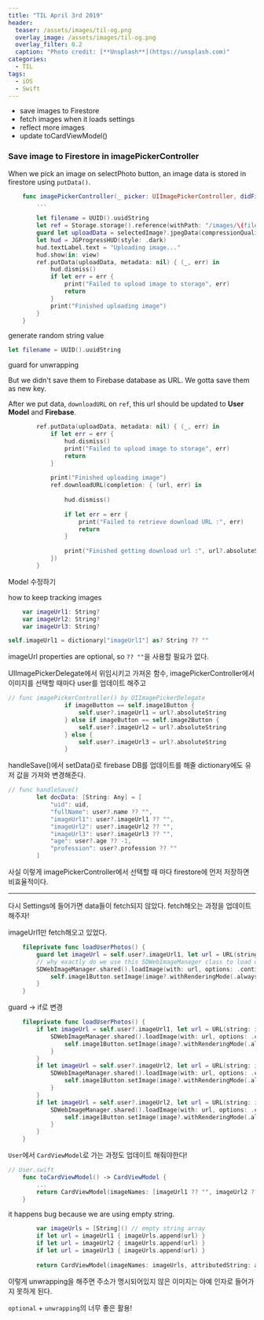 ```yaml
---
title: "TIL April 3rd 2019"
header:
  teaser: /assets/images/til-og.png
  overlay_image: /assets/images/til-og.png
  overlay_filter: 0.2
  caption: "Photo credit: [**Unsplash**](https://unsplash.com)"
categories:
  - TIL
tags:
  - iOS
  - Swift
---
```




- save images to Firestore
- fetch images when it loads settings
- reflect more images
- update toCardViewModel()



### Save image to Firestore in imagePickerController

When we pick an image on selectPhoto button, an image data is stored in firestore using `putData()`.

```swift
    func imagePickerController(_ picker: UIImagePickerController, didFinishPickingMediaWithInfo info: [UIImagePickerController.InfoKey : Any]) {
        ...
        
        let filename = UUID().uuidString
        let ref = Storage.storage().reference(withPath: "/images/\(filename)")
        guard let uploadData = selectedImage?.jpegData(compressionQuality: 0.75) else { return }
        let hud = JGProgressHUD(style: .dark)
        hud.textLabel.text = "Uploading image..."
        hud.show(in: view)
        ref.putData(uploadData, metadata: nil) { (_, err) in
            hud.dismiss()
            if let err = err {
                print("Failed to upload image to storage", err)
                return
            }
            print("Finished uploading image")
        }
    }
```



generate random string value

```swift
let filename = UUID().uuidString
```

guard for unwrapping



But we didn't save them to Firebase database as URL. We gotta save them as new key.

After we put data, `downloadURL` on `ref`, this url should be updated to **User Model** and **Firebase**.

```swift
        ref.putData(uploadData, metadata: nil) { (_, err) in
            if let err = err {
                hud.dismiss()
                print("Failed to upload image to storage", err)
                return
            }
            
            print("Finished uploading image")
            ref.downloadURL(completion: { (url, err) in
                
                hud.dismiss()
                
                if let err = err {
                    print("Failed to retrieve download URL :", err)
                    return
                }
                
                print("Finished getting download url :", url?.absoluteString ?? "")
            })
        }
```



Model 수정하기

how to keep tracking images

````swift
    var imageUrl1: String?
    var imageUrl2: String?
    var imageUrl3: String?
````



```swift
self.imageUrl1 = dictionary["imageUrl1"] as? String ?? ""
```

imageUrl properties are optional, so `?? ""`을 사용할 필요가 없다.



UIImagePickerDelegate에서 위임시키고 가져온 함수, imagePickerController에서 이미지를 선택할 때마다 user를 업데이트 해주고

```swift
// func imagePickerController() by UIImagePickerDelegate
                if imageButton == self.image1Button {
                    self.user?.imageUrl1 = url?.absoluteString
                } else if imageButton == self.image2Button {
                    self.user?.imageUrl2 = url?.absoluteString
                } else {
                    self.user?.imageUrl3 = url?.absoluteString
                }
```



handleSave()에서 setData()로 firebase DB를 업데이트를 해줄 dictionary에도 유저 값을 가져와 변경해준다.

```swift
// func handleSave()
        let docData: [String: Any] = [
            "uid": uid,
            "fullName": user?.name ?? "",
            "imageUrl1": user?.imageUrl1 ?? "",
            "imageUrl2": user?.imageUrl2 ?? "",
            "imageUrl3": user?.imageUrl3 ?? "",
            "age": user?.age ?? -1,
            "profession": user?.profession ?? ""
        ]
```



사실 이렇게 imagePickerController에서 선택할 때 마다 firestore에 먼저 저장하면 비효율적이다.

---



다시 Settings에 들어가면 data들이 fetch되지 않았다. fetch해오는 과정을 업데이트 해주자!

imageUrl1만 fetch해오고 있었다.

```swift
    fileprivate func loadUserPhotos() {
        guard let imageUrl = self.user?.imageUrl1, let url = URL(string: imageUrl) else { return }
        // why exactly do we use this SDWebImageManager class to load our images?
        SDWebImageManager.shared().loadImage(with: url, options: .continueInBackground, progress: nil) { (image, _, _, _, _, _) in
            self.image1Button.setImage(image?.withRenderingMode(.alwaysOriginal), for: .normal)
        }
    }
```



guard -> if로 변경

```swift
    fileprivate func loadUserPhotos() {
        if let imageUrl = self.user?.imageUrl1, let url = URL(string: imageUrl) {
            SDWebImageManager.shared().loadImage(with: url, options: .continueInBackground, progress: nil) { (image, _, _, _, _, _) in
                self.image1Button.setImage(image?.withRenderingMode(.alwaysOriginal), for: .normal)
            }
        }
        if let imageUrl = self.user?.imageUrl2, let url = URL(string: imageUrl) {
            SDWebImageManager.shared().loadImage(with: url, options: .continueInBackground, progress: nil) { (image, _, _, _, _, _) in
                self.image1Button.setImage(image?.withRenderingMode(.alwaysOriginal), for: .normal)
            }
        }
        if let imageUrl = self.user?.imageUrl2, let url = URL(string: imageUrl) {
            SDWebImageManager.shared().loadImage(with: url, options: .continueInBackground, progress: nil) { (image, _, _, _, _, _) in
                self.image1Button.setImage(image?.withRenderingMode(.alwaysOriginal), for: .normal)
            }
        }
    }
```



`User`에서 `CardViewModel`로 가는 과정도 업데이트 해줘야한다!

```swift
// User.swift 
    func toCardViewModel() -> CardViewModel {
        ...
        return CardViewModel(imageNames: [imageUrl1 ?? "", imageUrl2 ?? "", imageUrl3 ?? ""], attributedString: attributedText, textAlignment: .left)
    }
```

it happens bug because we are using empty string.



```swift
        var imageUrls = [String]() // empty string array
        if let url = imageUrl1 { imageUrls.append(url) }
        if let url = imageUrl2 { imageUrls.append(url) }
        if let url = imageUrl3 { imageUrls.append(url) }
        
        return CardViewModel(imageNames: imageUrls, attributedString: attributedText, textAlignment: .left)
```

이렇게 unwrapping을 해주면 주소가 명시되어있지 않은 이미지는 아예 인자로 들어가지 못하게 된다.

`optional` + `unwrapping`의 너무 좋은 활용!